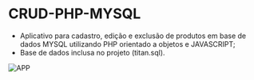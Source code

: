 # CRUD-PHP-MYSQL

- Aplicativo para cadastro, edição e exclusão de produtos em base de dados MYSQL utilizando PHP orientado a objetos e JAVASCRIPT;
- Base de dados inclusa no projeto (titan.sql).


![APP](https://user-images.githubusercontent.com/114930799/196007222-1ea36bd8-d11a-42ad-aa31-672dd47f455e.PNG)
